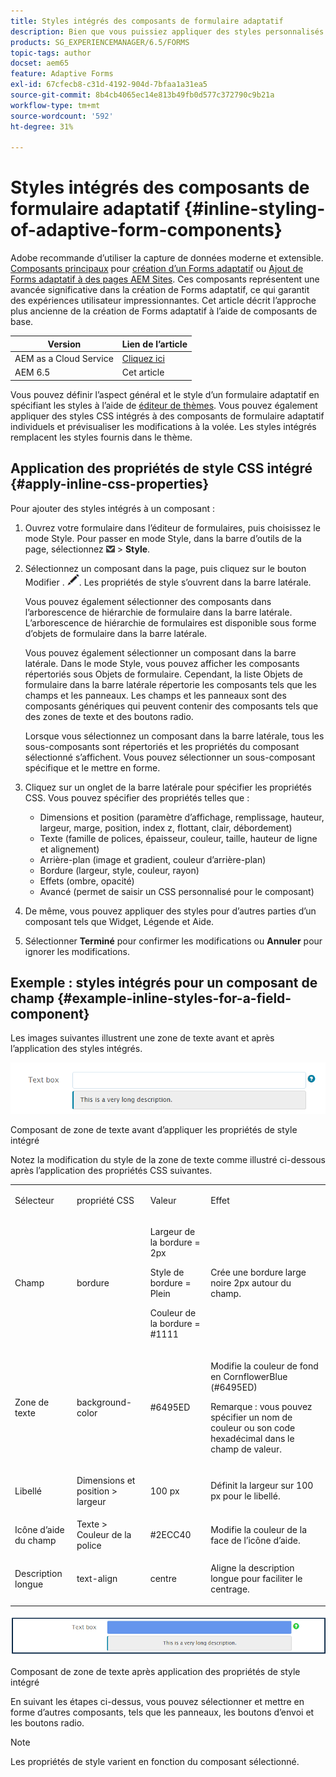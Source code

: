 ```yaml
---
title: Styles intégrés des composants de formulaire adaptatif
description: Bien que vous puissiez appliquer des styles personnalisés à un formulaire adaptatif, vous pouvez également appliquer des propriétés CSS intégrées à des composants individuels d’un formulaire adaptatif.
products: SG_EXPERIENCEMANAGER/6.5/FORMS
topic-tags: author
docset: aem65
feature: Adaptive Forms
exl-id: 67cfecb8-c31d-4192-904d-7bfaa1a31ea5
source-git-commit: 8b4cb4065ec14e813b49fb0d577c372790c9b21a
workflow-type: tm+mt
source-wordcount: '592'
ht-degree: 31%

---
```


# Styles intégrés des composants de formulaire adaptatif {#inline-styling-of-adaptive-form-components}

<span class="preview"> Adobe recommande d’utiliser la capture de données moderne et extensible. [Composants principaux](https://experienceleague.adobe.com/docs/experience-manager-core-components/using/adaptive-forms/introduction.html?lang=fr) pour [création d’un Forms adaptatif](/help/forms/using/create-an-adaptive-form-core-components.md) ou [Ajout de Forms adaptatif à des pages AEM Sites](/help/forms/using/create-or-add-an-adaptive-form-to-aem-sites-page.md). Ces composants représentent une avancée significative dans la création de Forms adaptatif, ce qui garantit des expériences utilisateur impressionnantes. Cet article décrit l’approche plus ancienne de la création de Forms adaptatif à l’aide de composants de base. </span>

| Version | Lien de l’article |
| -------- | ---------------------------- |
| AEM as a Cloud Service | [Cliquez ici](https://experienceleague.adobe.com/docs/experience-manager-cloud-service/content/forms/adaptive-forms-authoring/authoring-adaptive-forms-foundation-components/configure-layout-of-an-adaptive-form/inline-style-adaptive-forms.html) |
| AEM 6.5 | Cet article |

Vous pouvez définir l’aspect général et le style d’un formulaire adaptatif en spécifiant les styles à l’aide de [éditeur de thèmes](../../forms/using/themes.md). Vous pouvez également appliquer des styles CSS intégrés à des composants de formulaire adaptatif individuels et prévisualiser les modifications à la volée. Les styles intégrés remplacent les styles fournis dans le thème.

## Application des propriétés de style CSS intégré {#apply-inline-css-properties}

Pour ajouter des styles intégrés à un composant :

1. Ouvrez votre formulaire dans l’éditeur de formulaires, puis choisissez le mode Style. Pour passer en mode Style, dans la barre d’outils de la page, sélectionnez ![liste déroulante canevas](assets/canvas-drop-down.png) > **Style**.
1. Sélectionnez un composant dans la page, puis cliquez sur le bouton Modifier . ![edit-button](assets/edit-button.png). Les propriétés de style s’ouvrent dans la barre latérale.

   Vous pouvez également sélectionner des composants dans l’arborescence de hiérarchie de formulaire dans la barre latérale. L’arborescence de hiérarchie de formulaires est disponible sous forme d’objets de formulaire dans la barre latérale.

   Vous pouvez également sélectionner un composant dans la barre latérale. Dans le mode Style, vous pouvez afficher les composants répertoriés sous Objets de formulaire. Cependant, la liste Objets de formulaire dans la barre latérale répertorie les composants tels que les champs et les panneaux. Les champs et les panneaux sont des composants génériques qui peuvent contenir des composants tels que des zones de texte et des boutons radio.

   Lorsque vous sélectionnez un composant dans la barre latérale, tous les sous-composants sont répertoriés et les propriétés du composant sélectionné s’affichent. Vous pouvez sélectionner un sous-composant spécifique et le mettre en forme.

1. Cliquez sur un onglet de la barre latérale pour spécifier les propriétés CSS. Vous pouvez spécifier des propriétés telles que :

   * Dimensions et position (paramètre d’affichage, remplissage, hauteur, largeur, marge, position, index z, flottant, clair, débordement)
   * Texte (famille de polices, épaisseur, couleur, taille, hauteur de ligne et alignement)
   * Arrière-plan (image et gradient, couleur d’arrière-plan)
   * Bordure (largeur, style, couleur, rayon)
   * Effets (ombre, opacité)
   * Avancé (permet de saisir un CSS personnalisé pour le composant)

1. De même, vous pouvez appliquer des styles pour d’autres parties d’un composant tels que Widget, Légende et Aide.
1. Sélectionner **Terminé** pour confirmer les modifications ou **Annuler** pour ignorer les modifications.

## Exemple : styles intégrés pour un composant de champ {#example-inline-styles-for-a-field-component}

Les images suivantes illustrent une zone de texte avant et après l’application des styles intégrés.

![Composant de zone de texte avant l’application du style intégré](assets/no-style.png)

Composant de zone de texte avant d’appliquer les propriétés de style intégré

Notez la modification du style de la zone de texte comme illustré ci-dessous après l’application des propriétés CSS suivantes.

<table>
 <tbody>
  <tr>
   <td><p>Sélecteur</p> </td>
   <td><p>propriété CSS</p> </td>
   <td><p>Valeur</p> </td>
   <td><p>Effet</p> </td>
  </tr>
  <tr>
   <td><p>Champ</p> </td>
   <td><p>bordure</p> </td>
   <td><p>Largeur de la bordure = 2px</p> <p>Style de bordure = Plein</p> <p>Couleur de la bordure = #1111</p> </td>
   <td><p>Crée une bordure large noire 2px autour du champ.</p> </td>
  </tr>
  <tr>
   <td><p>Zone de texte</p> </td>
   <td><p>background-color</p> </td>
   <td><p>#6495ED</p> </td>
   <td><p>Modifie la couleur de fond en CornflowerBlue (#6495ED)</p> <p>Remarque : vous pouvez spécifier un nom de couleur ou son code hexadécimal dans le champ de valeur.</p> </td>
  </tr>
  <tr>
   <td><p>Libellé</p> </td>
   <td><p>Dimensions et position &gt; largeur</p> </td>
   <td><p>100 px</p> </td>
   <td><p>Définit la largeur sur 100 px pour le libellé.</p> </td>
  </tr>
  <tr>
   <td>Icône d’aide du champ</td>
   <td>Texte &gt; Couleur de la police</td>
   <td>#2ECC40</td>
   <td>Modifie la couleur de la face de l’icône d’aide.</td>
  </tr>
  <tr>
   <td><p>Description longue</p> </td>
   <td><p>text-align</p> </td>
   <td><p>centre</p> </td>
   <td><p>Aligne la description longue pour faciliter le centrage.</p> </td>
  </tr>
 </tbody>
</table>

![Style de zone de texte après l’application du style intégré](assets/applied-style.png)

Composant de zone de texte après application des propriétés de style intégré

En suivant les étapes ci-dessus, vous pouvez sélectionner et mettre en forme d’autres composants, tels que les panneaux, les boutons d’envoi et les boutons radio.

>[!NOTE]
>
>Les propriétés de style varient en fonction du composant sélectionné.
